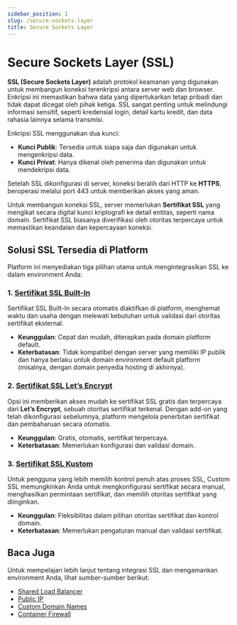 ```yaml
---
sidebar_position: 1
slug: /secure-sockets-layer
title: Secure Sockets Layer
---
```


# Secure Sockets Layer (SSL)

**SSL (Secure Sockets Layer)** adalah protokol keamanan yang digunakan untuk membangun koneksi terenkripsi antara server web dan browser. Enkripsi ini memastikan bahwa data yang dipertukarkan tetap pribadi dan tidak dapat dicegat oleh pihak ketiga. SSL sangat penting untuk melindungi informasi sensitif, seperti kredensial login, detail kartu kredit, dan data rahasia lainnya selama transmisi.

Enkripsi SSL menggunakan dua kunci:
- **Kunci Publik**: Tersedia untuk siapa saja dan digunakan untuk mengenkripsi data.
- **Kunci Privat**: Hanya dikenal oleh penerima dan digunakan untuk mendekripsi data.

Setelah SSL dikonfigurasi di server, koneksi beralih dari HTTP ke **HTTPS**, beroperasi melalui port 443 untuk memberikan akses yang aman.

Untuk membangun koneksi SSL, server memerlukan **Sertifikat SSL** yang mengikat secara digital kunci kriptografi ke detail entitas, seperti nama domain. Sertifikat SSL biasanya diverifikasi oleh otoritas terpercaya untuk memastikan keandalan dan kepercayaan koneksi.

## Solusi SSL Tersedia di Platform

Platform ini menyediakan tiga pilihan utama untuk mengintegrasikan SSL ke dalam environment Anda:

### 1. [Sertifikat SSL Built-In](https://docs.dewacloud.com/docs/built-in-ssl)
Sertifikat SSL Built-In secara otomatis diaktifkan di platform, menghemat waktu dan usaha dengan melewati kebutuhan untuk validasi dari otoritas sertifikat eksternal.

- **Keunggulan**: Cepat dan mudah, diterapkan pada domain platform default.
- **Keterbatasan**: Tidak kompatibel dengan server yang memiliki IP publik dan hanya berlaku untuk domain environment default platform (misalnya, dengan domain penyedia hosting di akhirnya).

### 2. [Sertifikat SSL Let’s Encrypt](https://www.virtuozzo.com/company/blog/free-ssl-certificates-with-lets-encrypt/)
Opsi ini memberikan akses mudah ke sertifikat SSL gratis dan terpercaya dari **Let’s Encrypt**, sebuah otoritas sertifikat terkenal. Dengan add-on yang telah dikonfigurasi sebelumnya, platform mengelola penerbitan sertifikat dan pembaharuan secara otomatis.

- **Keunggulan**: Gratis, otomatis, sertifikat terpercaya.
- **Keterbatasan**: Memerlukan konfigurasi dan validasi domain.

### 3. [Sertifikat SSL Kustom](https://docs.dewacloud.com/docs/custom-ssl)
Untuk pengguna yang lebih memilih kontrol penuh atas proses SSL, Custom SSL memungkinkan Anda untuk mengkonfigurasi sertifikat secara manual, menghasilkan permintaan sertifikat, dan memilih otoritas sertifikat yang diinginkan.

- **Keunggulan**: Fleksibilitas dalam pilihan otoritas sertifikat dan kontrol domain.
- **Keterbatasan**: Memerlukan pengaturan manual dan validasi sertifikat.

## Baca Juga

Untuk mempelajari lebih lanjut tentang integrasi SSL dan mengamankan environment Anda, lihat sumber-sumber berikut:
- [Shared Load Balancer](https://docs.dewacloud.com/docs/shared-load-balancer/)
- [Public IP](https://docs.dewacloud.com/docs/public-ip/)
- [Custom Domain Names](https://docs.dewacloud.com/docs/custom-domains/)
- [Container Firewall](https://docs.dewacloud.com/docs/custom-firewall/)